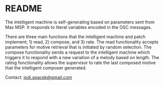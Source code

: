 # README #

The intelligent machine is self-generating based on parameters sent from Max MSP. It responds to literal variables encoded in the OSC messages.

There are three main functions that the intelligent machine and patch implement; 1) read, 2) compose, and 3) rate. The read functionality accepts parameters for motive retrieval that is initiated by random selection. The compose functionality sends a request to the intelligent machine which triggers it to respond with a new variation of a melody based on length. The rating functionality allows the supervisor to rate the last composed motive that the intelligent composer generated.

Contact: jodi.spacek@gmail.com
